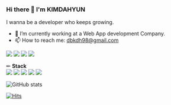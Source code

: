 ### Hi there 👋 I'm KIMDAHYUN

I wanna be a developer who keeps growing. 

- 🌱 I’m currently working at a Web App development Company.
- 📫 How to reach me: dbkdh98@gmail.com

<a href="https://devmong.tistory.com/" target="_blank"><img src="https://img.shields.io/badge/Tistory blog-ce4e24?style=flat-square&logo=blog&logoColor=white"/></a>
<a href="https://www.notion.so/b184f4488552437794655e26541a2ef4?v=4107416334b240c6b5819e8544636d5c" target="_blank"><img src="https://img.shields.io/badge/Notion-00c9f2?style=flat-square&logo=notion&logoColor=white"/></a>
<a href="https://github.com/KIMDAHYUN98" target="_blank"><img src="https://img.shields.io/badge/GitHub-2a2a2a?style=flat-square&logo=GigHub&logoColor=white"/></a>
<a href="https://www.instagram.com/dev.mong/" target="_blank"><img src="https://img.shields.io/badge/Instagram-a3669b?style=flat-square&logo=Instagram&logoColor=white"/></a>

✏ **Stack**   
<img src="https://img.shields.io/badge/Java-white?style=for-the-badge&logo=Java&logoColor=red">
<img src="https://img.shields.io/badge/Python-blue?style=for-the-badge&logo=Python&logoColor=white">
<img src="https://img.shields.io/badge/oracle-gray?style=for-the-badge&logo=oracle&logoColor=red">
<img src="https://img.shields.io/badge/linux-FCC624?style=for-the-badge&logo=linux&logoColor=black">
<img src="https://img.shields.io/badge/github-181717?style=for-the-badge&logo=github&logoColor=white">


![GitHub stats](https://github-readme-stats.vercel.app/api?username=KIMDAHYUN98&show_icons=true)  

[![Hits](https://hits.seeyoufarm.com/api/count/incr/badge.svg?url=https%3A%2F%2Fgithub.com%2FYOOHYOJEONG&count_bg=%2379C83D&title_bg=%23555555&icon=&icon_color=%23E7E7E7&title=visitors&edge_flat=false)](https://github.com/KIMDAHYUN98)               

